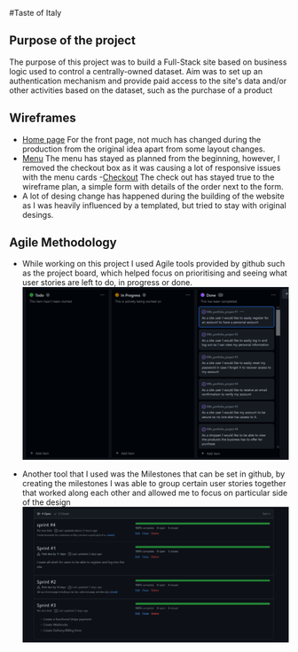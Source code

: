 #Taste of Italy

## Purpose of the project

The purpose of this project was to build a Full-Stack site based on business logic used to control a centrally-owned dataset. Aim was to set up an authentication mechanism and provide paid access to the site's data and/or other activities based on the dataset, such as the purchase of a product

## Wireframes
- [Home page](readme_media/wireframe1.PNG) For the front page, not much has changed during the production from the original idea apart from some layout changes.
- [Menu](readme_media/wireframe2.PNG) The menu has stayed as planned from the beginning, however, I removed the checkout box as it was causing a lot of responsive issues with the menu cards
-[Checkout](readme_media/wireframe3.PNG) The check out has stayed true to the wireframe plan, a simple form with details of the order next to the form.
- A lot of desing change has happened during the building of the website as I was heavily influenced by a templated, but tried to stay with original desings.

## Agile Methodology
- While working on this project I used Agile tools provided by github such as the project board, which helped focus on prioritising and seeing what user stories are left to do, in progress or done.
![Project board](readme_media/projectboard.PNG)

- Another tool that I used was the Milestones that can be set in github, by creating the milestones I was able to group certain user stories together that worked along each other and allowed me to focus on particular side of the design 
![Milestones](readme_media/sprints.PNG)


